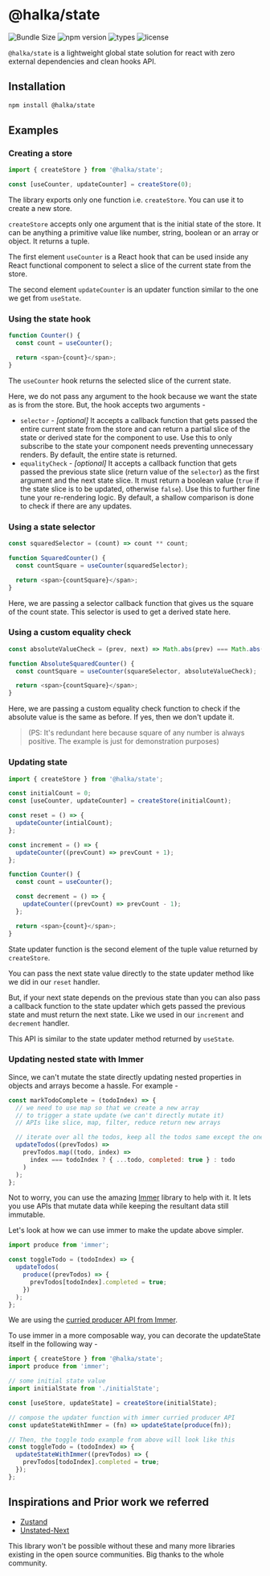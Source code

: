 # @halka/state

![Bundle Size](https://badgen.net/bundlephobia/minzip/@halka/state) ![npm version](https://badgen.net/npm/v/@halka/state) ![types](https://badgen.net/npm/types/@halka/state) ![license](https://badgen.net/github/license/halka-org/state)

`@halka/state` is a lightweight global state solution for react with zero external dependencies and clean hooks API.

## Installation

```sh
npm install @halka/state
```

## Examples

### Creating a store

```js
import { createStore } from '@halka/state';

const [useCounter, updateCounter] = createStore(0);
```

The library exports only one function i.e. `createStore`. You can use it to create a new store.

`createStore` accepts only one argument that is the initial state of the store. It can be anything a primitive value like number, string, boolean or an array or object. It returns a tuple.

The first element `useCounter` is a React hook that can be used inside any React functional component to select a slice of the current state from the store.

The second element `updateCounter` is an updater function similar to the one we get from `useState`.

### Using the state hook

```js
function Counter() {
  const count = useCounter();

  return <span>{count}</span>;
}
```

The `useCounter` hook returns the selected slice of the current state.

Here, we do not pass any argument to the hook because we want the state as is from the store. But, the hook accepts two arguments -

- `selector` - _[optional]_ It accepts a callback function that gets passed the entire current state from the store and can return a partial slice of the state or derived state for the component to use. Use this to only subscribe to the state your component needs preventing unnecessary renders. By default, the entire state is returned.
- `equalityCheck` - _[optional]_ It accepts a callback function that gets passed the previous state slice (return value of the `selector`)
  as the first argument and the next state slice. It must return a boolean value (`true` if the state slice is to be updated, otherwise `false`). Use this to further fine tune your re-rendering logic. By default, a shallow comparison is done to check if there are any updates.

### Using a state selector

```js
const squaredSelector = (count) => count ** count;

function SquaredCounter() {
  const countSquare = useCounter(squaredSelector);

  return <span>{countSquare}</span>;
}
```

Here, we are passing a selector callback function that gives us the square of the count state. This selector is used to get a derived state here.

### Using a custom equality check

```js
const absoluteValueCheck = (prev, next) => Math.abs(prev) === Math.abs(next);

function AbsoluteSquaredCounter() {
  const countSquare = useCounter(squareSelector, absoluteValueCheck);

  return <span>{countSquare}</span>;
}
```

Here, we are passing a custom equality check function to check if the absolute value is the same as before. If yes, then we don't update it.

> (PS: It's redundant here because square of any number is always positive. The example is just for demonstration purposes)

### Updating state

```js
import { createStore } from '@halka/state';

const initialCount = 0;
const [useCounter, updateCounter] = createStore(initialCount);

const reset = () => {
  updateCounter(intialCount);
};

const increment = () => {
  updateCounter((prevCount) => prevCount + 1);
};

function Counter() {
  const count = useCounter();

  const decrement = () => {
    updateCounter((prevCount) => prevCount - 1);
  };

  return <span>{count}</span>;
}
```

State updater function is the second element of the tuple value returned by `createStore`.

You can pass the next state value directly to the state updater method like we did in our `reset` handler.

But, if your next state depends on the previous state than you can also pass a callback function to the state updater which gets passed the previous state and must return the next state. Like we used in our `increment` and `decrement` handler.

This API is similar to the state updater method returned by `useState`.

### Updating nested state with Immer

Since, we can't mutate the state directly updating nested properties in objects and arrays become a hassle. For example -

```js
const markTodoComplete = (todoIndex) => {
  // we need to use map so that we create a new array
  // to trigger a state update (we can't directly mutate it)
  // APIs like slice, map, filter, reduce return new arrays

  // iterate over all the todos, keep all the todos same except the one we are trying to mark as complete
  updateTodos((prevTodos) =>
    prevTodos.map((todo, index) =>
      index === todoIndex ? { ...todo, completed: true } : todo
    )
  );
};
```

Not to worry, you can use the amazing [Immer](https://immerjs.github.io/immer) library to help with it. It lets you use APIs that mutate data while keeping the resultant data still immutable.

Let's look at how we can use immer to make the update above simpler.

```js
import produce from 'immer';

const toggleTodo = (todoIndex) => {
  updateTodos(
    produce((prevTodos) => {
      prevTodos[todoIndex].completed = true;
    })
  );
};
```

We are using the [curried producer API from Immer](https://immerjs.github.io/immer/docs/curried-produce).

To use immer in a more composable way, you can decorate the updateState itself in the following way -

```js
import { createStore } from '@halka/state';
import produce from 'immer';

// some initial state value
import initialState from './initialState';

const [useStore, updateState] = createStore(initialState);

// compose the updater function with immer curried producer API
const updateStateWithImmer = (fn) => updateState(produce(fn));

// Then, the toggle todo example from above will look like this
const toggleTodo = (todoIndex) => {
  updateStateWithImmer((prevTodos) => {
    prevTodos[todoIndex].completed = true;
  });
};
```

## Inspirations and Prior work we referred

- [Zustand](https://github.com/react-spring/zustand)
- [Unstated-Next](https://github.com/jamiebuilds/unstated-next)

This library won't be possible without these and many more libraries existing in the open source communities. Big thanks to the whole community.
